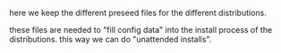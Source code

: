 here we keep the different preseed files for the different
distributions.

these files are needed to "fill config data" into the install
process of the distributions. this way we can do "unattended
installs".
